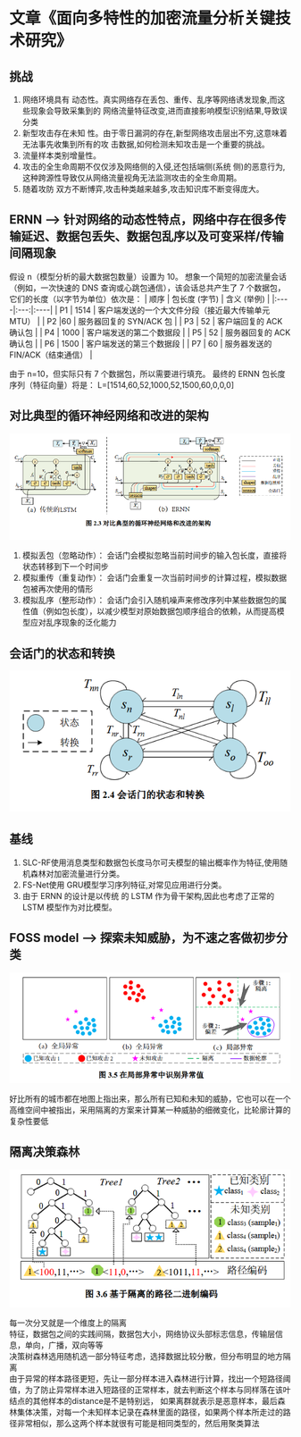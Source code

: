 # 文章《面向多特性的加密流量分析关键技术研究》
## 挑战
1. 网络环境具有  动态性。真实网络存在丢包、重传、乱序等网络诱发现象,而这些现象会导致采集到的  网络流量特征改变,进而直接影响模型识别结果,导致误分类
2. 新型攻击存在未知  性。由于零日漏洞的存在,新型网络攻击层出不穷,这意味着无法事先收集到所有的攻  击数据,如何检测未知攻击是一个重要的挑战。
3. 流量样本类别增量性。
4. 攻击的全生命周期不仅仅涉及网络侧的入侵,还包括端侧(系统  侧)的恶意行为,这种跨源性导致仅从网络流量视角无法监测攻击的全生命周期。
5. 随着攻防  双方不断博弈,攻击种类越来越多,攻击知识库不断变得庞大。

## ERNN --> 针对网络的动态性特点，网络中存在很多传输延迟、数据包丢失、数据包乱序以及可变采样/传输间隔现象

假设 n（模型分析的最大数据包数量）设置为 10。
想象一个简短的加密流量会话（例如，一次快速的 DNS 查询或心跳包通信），该会话总共产生了 7 个数据包，它们的长度（以字节为单位）依次是：
| 顺序 | 包长度 (字节) | 含义 (举例) |
|:----|:---:|:----|
| P1  | 1514  | 客户端发送的一个大文件分段（接近最大传输单元 MTU）  |
| P2  |60  | 服务器回复的 SYN/ACK 包  |
| P3  | 52  | 客户端回复的 ACK 确认包  |
| P4  | 1000  | 客户端发送的第二个数据段  |
| P5  | 52  | 服务器回复的 ACK 确认包  |
| P6  | 1500  | 	客户端发送的第三个数据段  |
| P7  | 60  | 服务器发送的 FIN/ACK（结束通信）  |

由于 n=10，但实际只有 7 个数据包，所以需要进行填充。
最终的 ERNN 包长度序列（特征向量）将是：
L=[1514,60,52,1000,52,1500,60,0,0,0]
## 对比典型的循环神经网络和改进的架构
<img src="Screenshot 2025-10-30 190544.png" >

1. 模拟丢包（忽略动作）： 会话门会模拟忽略当前时间步的输入包长度，直接将状态转移到下一个时间步
2. 模拟重传（重复动作）： 会话门会重复一次当前时间步的计算过程，模拟数据包被再次使用的情形
3. 模拟乱序（整形动作）： 会话门会引入随机噪声来修改序列中某些数据包的属性值（例如包长度），以减少模型对原始数据包顺序组合的依赖，从而提高模型应对乱序现象的泛化能力

## 会话门的状态和转换
<img src="Screenshot 2025-10-31 104120.png" >

## 基线
1. SLC-RF使用消息类型和数据包长度马尔可夫模型的输出概率作为特征,使用随机森林对加密流量进行分类。
2. FS-Net使用 GRU模型学习序列特征,对常见应用进行分类。
3. 由于 ERNN 的设计是以传统  的 LSTM 作为骨干架构,因此也考虑了正常的 LSTM 模型作为对比模型。

## FOSS model --> 探索未知威胁，为不速之客做初步分类
<img src="Screenshot 2025-10-31 114816.png" >

好比所有的城市都在地图上指出来，那么所有已知和未知的威胁，它也可以在一个高维空间中被指出，采用隔离的方案来计算某一种威胁的细微变化，比轮廓计算的复杂性要低

## 隔离决策森林
<img src="Screenshot 2025-10-31 121102.png" >

每一次分叉就是一个维度上的隔离 \
特征，数据包之间的实践间隔，数据包大小，网络协议头部标志信息，传输层信息，单向，广播，双向等等 \
决策树森林选用随机选一部分特征考虑，选择数据比较分散，但分布明显的地方隔离 \
由于异常的样本路径更短，先让一部分样本进入森林进行计算，找出一个短路径阈值，为了防止异常样本进入短路径的正常样本，就去判断这个样本与同样落在该叶结点的其他样本的distance是不是特别远，
如果离群就表示是恶意样本，最后森林集体决策，对每一个未知样本记录在森林里面的路径，如果两个样本所走过的路径非常相似，那么这两个样本就很有可能是相同类型的，然后用聚类算法
